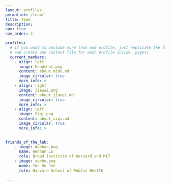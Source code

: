 ```yaml
---
layout: profiles
permalink: /team/
title: Team
description: 
nav: true
nav_order: 2

profiles:
  # if you want to include more than one profile, just replicate the following block
  # and create one content file for each profile inside _pages/
  current_members:
    - align: left
      image: headshot.png
      content: about_mido.md
      image_circular: true
      more_info: >
    - align: right
      image: jiawei.png
      content: about_jiawei.md
      image_circular: true
      more_info: >
    - align: left
      image: Siqi.png
      content: about_siqi.md
      image_circular: true
      more_info: >
        

friends_of_the_lab:
    - image: Wenhan.png
      name: Wenhan Lu
      role: Broad Institute of Harvard and MIT
    - image: yonho.png
      name: Yon Ho Jee
      role: Harvard School of Public Health
    
---
```

